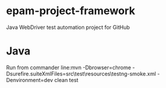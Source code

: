 # epam-project-framework
Java WebDriver test automation project for GitHub

# Java
Run from commander line:mvn -Dbrowser=chrome -Dsurefire.suiteXmlFiles=src\test\resources\testng-smoke.xml
-Denvironment=dev clean test